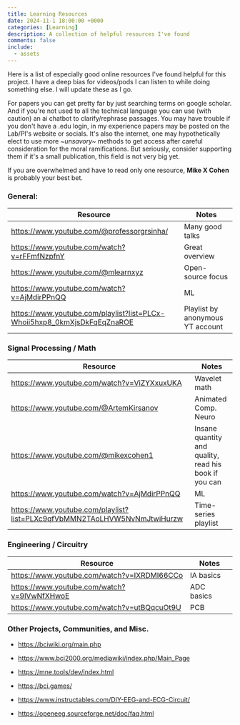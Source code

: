 ```yaml
---
title: Learning Resources
date: 2024-11-1 18:00:00 +0000
categories: [Learning]
description: A collection of helpful resources I've found
comments: false
include:
  - assets
---
```

Here is a list of especially good online resources I've found helpful for this project. I have a deep bias for videos/pods I can listen to while doing something else. I will update these as I go.

 For papers you can get pretty far by just searching terms on google scholar. And if you're not used to all the technical language you can use (with caution) an ai chatbot to clarify/rephrase passages. You may have trouble if you don't have a .edu login, in my experience papers may be posted on the Lab/PI's website or socials. It's also the internet, one may hypothetically elect to use more *~unsavory~* methods to get access after careful consideration for the moral ramifications. But seriously, consider supporting them if it's a small publication, this field is not very big yet.

 If you are overwhelmed and have to read only one resource, **Mike X Cohen** is probably your best bet.

### General:

| Resource                          | Notes|
| --------------------------------- | ----------------  |
| <https://www.youtube.com/@professorgrsinha/>            | Many good talks         |
| <https://www.youtube.com/watch?v=rFFmfNzpfnY>                       | Great overview          |
| <https://www.youtube.com/@mlearnxyz>                           | Open-source focus      |
| <https://www.youtube.com/watch?v=AjMdirPPnQQ> | ML
| <https://www.youtube.com/playlist?list=PLCx-Whoii5hxp8_0kmXjsDkFqEqZnaROE> | Playlist by anonymous YT account 


### Signal Processing / Math

| Resource                          | Notes|
| --------------------------------- | ----------------  |
| <https://www.youtube.com/watch?v=ViZYXxuxUKA>            | Wavelet math         |
| <https://www.youtube.com/@ArtemKirsanov>                      | Animated Comp. Neuro          |
| <https://www.youtube.com/@mikexcohen1>                         | Insane quantity and quality, <br>read his book if you can      |
| <https://www.youtube.com/watch?v=AjMdirPPnQQ> | ML
| <https://www.youtube.com/playlist?list=PLXc9qfVbMMN2TAoLHVW5NvNmJtwiHurzw> | Time-series playlist



### Engineering / Circuitry

| Resource                          | Notes|
| --------------------------------- | ----------------  |
| <https://www.youtube.com/watch?v=IXRDMI66CCo>            | IA basics         |
| <https://www.youtube.com/watch?v=9lVwNfXHwoE>                       | ADC basics          |
| <https://www.youtube.com/watch?v=utBQqcuOt9U>                          | PCB      |


### Other Projects, Communities, and Misc.
- <https://bciwiki.org/main.php>

- <https://www.bci2000.org/mediawiki/index.php/Main_Page>

- <https://mne.tools/dev/index.html>

- <https://bci.games/>

- <https://www.instructables.com/DIY-EEG-and-ECG-Circuit/>

- <https://openeeg.sourceforge.net/doc/faq.html>

